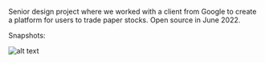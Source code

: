 Senior design project where we worked with a client from Google to create a platform for users to trade paper stocks. Open source in June 2022.

Snapshots:

![alt text](https://imgur.com/ay4Zj6g.png)
